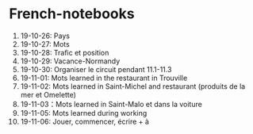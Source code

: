 # French-notebooks

01. 19-10-26: Pays
02. 19-10-27: Mots
03. 19-10-28: Trafic et position
04. 19-10-29: Vacance-Normandy
05. 19-10-30: Organiser le circuit pendant 11.1-11.3
06. 19-11-01: Mots learned in the restaurant in Trouville
07. 19-11-02: Mots learned in Saint-Michel and restaurant (produits de la mer et Omelette)
08. 19-11-03：Mots learned in Saint-Malo et dans la voiture
09. 19-11-05: Mots learned during working
10. 19-11-06: Jouer, commencer, écrire + à
